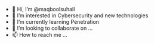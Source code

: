 - 👋 Hi, I’m @maqboolsuhail
- 👀 I’m interested in Cybersecurity and new technologies
- 🌱 I’m currently learning Penetration
- 💞️ I’m looking to collaborate on ...
- 📫 How to reach me ...

<!---
maqboolsuhail/maqboolsuhail is a ✨ special ✨ repository because its `README.md` (this file) appears on your GitHub profile.
You can click the Preview link to take a look at your changes.
--->
